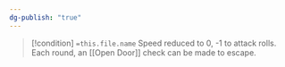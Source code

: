 ```yaml
---
dg-publish: "true"
---
```

> [!condition] `=this.file.name`
> Speed reduced to 0, -1 to attack rolls. Each round, an [[Open Door]] check can be made to escape.